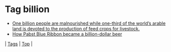<!--
title: Tag billion
date: 2020-06-28T15:26:59.419Z
tags:
-->
# Tag billion

 * [One billion people are malnourished while one-third of the world’s arable land is devoted to the production of feed crops for livestock.](75393588023.md)
 * [How Pabst Blue Ribbon became a billion-dollar beer](78852086347.md)

| [Tags](tags.md) | [Top](index.md) |
